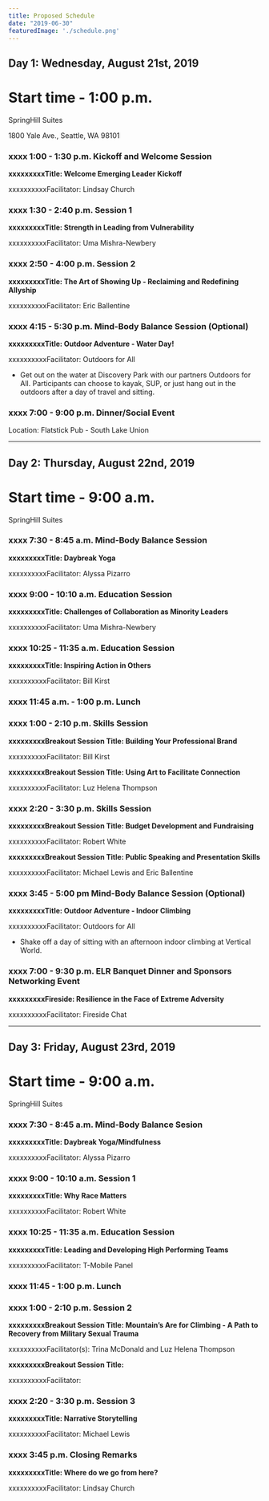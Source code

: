 ```yaml
---
title: Proposed Schedule
date: "2019-06-30"
featuredImage: './schedule.png'
---
```


## <span class="red-text">Day 1: Wednesday, August 21st, 2019</span>

Start time - 1:00 p.m. 
======================
SpringHill Suites

1800 Yale Ave.,
Seattle, WA 98101



### <span class="phantom-spacer">xxxx</span> 1:00 - 1:30 p.m. 		Kickoff and Welcome Session

**<span class="phantom-spacer">xxxxxxxxx</span>Title: Welcome Emerging Leader Kickoff**

<span class="phantom-spacer">xxxxxxxxxx</span>Facilitator: Lindsay Church

### <span class="phantom-spacer">xxxx</span> 1:30 - 2:40 p.m.			Session 1

**<span class="phantom-spacer">xxxxxxxxx</span>Title: Strength in Leading from Vulnerability**

<span class="phantom-spacer">xxxxxxxxxx</span>Facilitator: Uma Mishra-Newbery

### <span class="phantom-spacer">xxxx</span> 2:50 - 4:00 p.m.		Session 2

**<span class="phantom-spacer">xxxxxxxxx</span>Title: The Art of Showing Up - Reclaiming and Redefining Allyship**

<span class="phantom-spacer">xxxxxxxxxx</span>Facilitator: Eric Ballentine

### <span class="phantom-spacer">xxxx</span> 4:15 - 5:30 p.m.			Mind-Body Balance Session (Optional)

**<span class="phantom-spacer">xxxxxxxxx</span>Title: Outdoor Adventure - Water Day!**

<span class="phantom-spacer">xxxxxxxxxx</span>Facilitator: Outdoors for All

+ Get out on the water at Discovery Park with our partners Outdoors for All. Participants can choose to kayak, SUP, or just hang out in the outdoors after a day of travel and sitting. 

### <span class="phantom-spacer">xxxx</span> 7:00 - 9:00 p.m.			Dinner/Social Event

Location: Flatstick Pub - South Lake Union

***
	
## <span class="red-text">Day 2: Thursday, August 22nd, 2019</span>

Start time - 9:00 a.m. 
======================
SpringHill Suites


### <span class="phantom-spacer">xxxx</span> 7:30 - 8:45 a.m. 		Mind-Body Balance Session

**<span class="phantom-spacer">xxxxxxxxx</span>Title: Daybreak Yoga**

<span class="phantom-spacer">xxxxxxxxxx</span>Facilitator: Alyssa Pizarro

### <span class="phantom-spacer">xxxx</span> 9:00 - 10:10 a.m. 		Education Session
				
**<span class="phantom-spacer">xxxxxxxxx</span>Title: Challenges of Collaboration as Minority Leaders**

<span class="phantom-spacer">xxxxxxxxxx</span>Facilitator: Uma Mishra-Newbery

### <span class="phantom-spacer">xxxx</span> 10:25 - 11:35 a.m. 		Education Session
				
**<span class="phantom-spacer">xxxxxxxxx</span>Title: Inspiring Action in Others**

<span class="phantom-spacer">xxxxxxxxxx</span>Facilitator: Bill Kirst

### <span class="phantom-spacer">xxxx</span> 11:45 a.m. - 1:00 p.m.		Lunch

### <span class="phantom-spacer">xxxx</span> 1:00 - 2:10 p.m.		Skills Session

**<span class="phantom-spacer">xxxxxxxxx</span>Breakout Session Title: Building Your Professional Brand**

<span class="phantom-spacer">xxxxxxxxxx</span>Facilitator: Bill Kirst 

**<span class="phantom-spacer">xxxxxxxxx</span>Breakout Session Title: Using Art to Facilitate Connection**

<span class="phantom-spacer">xxxxxxxxxx</span>Facilitator: Luz Helena Thompson

### <span class="phantom-spacer">xxxx</span> 2:20 - 3:30 p.m.		Skills Session

**<span class="phantom-spacer">xxxxxxxxx</span>Breakout Session Title: Budget Development and Fundraising**

<span class="phantom-spacer">xxxxxxxxxx</span>Facilitator: Robert White

**<span class="phantom-spacer">xxxxxxxxx</span>Breakout Session Title: Public Speaking and Presentation Skills**

<span class="phantom-spacer">xxxxxxxxxx</span>Facilitator: Michael Lewis and Eric Ballentine

### <span class="phantom-spacer">xxxx</span> 3:45 - 5:00	pm		Mind-Body Balance Session (Optional)

**<span class="phantom-spacer">xxxxxxxxx</span>Title: Outdoor Adventure - Indoor Climbing**

<span class="phantom-spacer">xxxxxxxxxx</span>Facilitator: Outdoors for All

+ Shake off a day of sitting with an afternoon indoor climbing at Vertical World. 

### <span class="phantom-spacer">xxxx</span> 7:00 - 9:30 p.m.		ELR Banquet Dinner and Sponsors Networking Event

**<span class="phantom-spacer">xxxxxxxxx</span>Fireside: Resilience in the Face of Extreme Adversity**

<span class="phantom-spacer">xxxxxxxxxx</span>Facilitator: Fireside Chat

***

## <span class="red-text">Day 3: Friday, August 23rd, 2019</span>

Start time - 9:00 a.m. 
======================
SpringHill Suites


### <span class="phantom-spacer">xxxx</span> 7:30 - 8:45 a.m. 		Mind-Body Balance Sesion
				
**<span class="phantom-spacer">xxxxxxxxx</span>Title: Daybreak Yoga/Mindfulness**

<span class="phantom-spacer">xxxxxxxxxx</span>Facilitator: Alyssa Pizarro

### <span class="phantom-spacer">xxxx</span> 9:00 - 10:10 a.m. 		Session 1
				
**<span class="phantom-spacer">xxxxxxxxx</span>Title: Why Race Matters**

<span class="phantom-spacer">xxxxxxxxxx</span>Facilitator: Robert White

### <span class="phantom-spacer">xxxx</span> 10:25 - 11:35 a.m. 		Education Session
				
**<span class="phantom-spacer">xxxxxxxxx</span>Title: Leading and Developing High Performing Teams**

<span class="phantom-spacer">xxxxxxxxxx</span>Facilitator: T-Mobile Panel

### <span class="phantom-spacer">xxxx</span> 11:45 - 1:00 p.m. 		Lunch 


### <span class="phantom-spacer">xxxx</span> 1:00 - 2:10 p.m.		Session 2

**<span class="phantom-spacer">xxxxxxxxx</span>Breakout Session Title: Mountain’s Are for Climbing - A Path to Recovery from Military Sexual Trauma**

<span class="phantom-spacer">xxxxxxxxxx</span>Facilitator(s): Trina McDonald and Luz Helena Thompson

**<span class="phantom-spacer">xxxxxxxxx</span>Breakout Session Title:**

<span class="phantom-spacer">xxxxxxxxxx</span>Facilitator: 

### <span class="phantom-spacer">xxxx</span> 2:20 - 3:30 p.m.		Session 3

**<span class="phantom-spacer">xxxxxxxxx</span>Title: Narrative Storytelling**

<span class="phantom-spacer">xxxxxxxxxx</span>Facilitator: Michael Lewis

### <span class="phantom-spacer">xxxx</span> 3:45 p.m.			Closing Remarks
**<span class="phantom-spacer">xxxxxxxxx</span>Title: Where do we go from here?**

<span class="phantom-spacer">xxxxxxxxxx</span>Facilitator: Lindsay Church